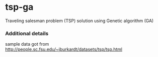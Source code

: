 # tsp-ga
Traveling salesman problem (TSP) solution using Genetic algorithm (GA)

### Additional details
sample data got from http://people.sc.fsu.edu/~jburkardt/datasets/tsp/tsp.html